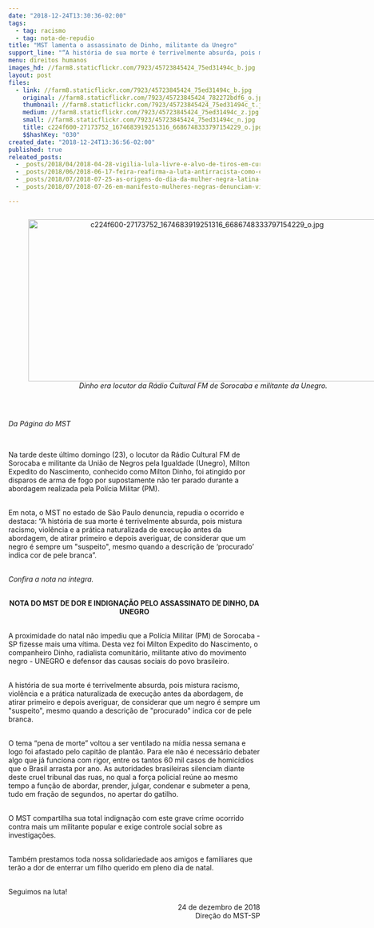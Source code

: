 ```yaml
---
date: "2018-12-24T13:30:36-02:00"
tags:
  - tag: racismo
  - tag: nota-de-repudio
title: "MST lamenta o assassinato de Dinho, militante da Unegro"
support_line: "“A história de sua morte é terrivelmente absurda, pois mistura racismo, violência e a prática naturalizada de execução antes da abordagem”"
menu: direitos humanos
images_hd: //farm8.staticflickr.com/7923/45723845424_75ed31494c_b.jpg
layout: post
files:
  - link: //farm8.staticflickr.com/7923/45723845424_75ed31494c_b.jpg
    original: //farm8.staticflickr.com/7923/45723845424_782272bdf6_o.jpg
    thumbnail: //farm8.staticflickr.com/7923/45723845424_75ed31494c_t.jpg
    medium: //farm8.staticflickr.com/7923/45723845424_75ed31494c_z.jpg
    small: //farm8.staticflickr.com/7923/45723845424_75ed31494c_n.jpg
    title: c224f600-27173752_1674683919251316_6686748333797154229_o.jpg
    $$hashKey: "030"
created_date: "2018-12-24T13:36:56-02:00"
published: true
releated_posts:
  - _posts/2018/04/2018-04-28-vigilia-lula-livre-e-alvo-de-tiros-em-curitiba.md
  - _posts/2018/06/2018-06-17-feira-reafirma-a-luta-antirracista-como-central-na-defesa-da-alimentacao-saudavel.md
  - _posts/2018/07/2018-07-25-as-origens-do-dia-da-mulher-negra-latina-e-caribenha.md
  - _posts/2018/07/2018-07-26-em-manifesto-mulheres-negras-denunciam-violencia-do-estado.md

---
```

<div style="text-align:center">
<figure class="image" style="display:inline-block"><img alt="c224f600-27173752_1674683919251316_6686748333797154229_o.jpg" height="324" src="//farm8.staticflickr.com/7923/45723845424_75ed31494c_b.jpg" width="700" />
<figcaption><em>Dinho era&nbsp;locutor da R&aacute;dio Cultural FM de Sorocaba e militante da Unegro.</em></figcaption>
</figure>
</div>

<p>&nbsp;</p>

<p><em>Da P&aacute;gina do MST</em></p>

<p>&nbsp;</p>

<p>Na tarde deste &uacute;ltimo domingo (23), o locutor da R&aacute;dio Cultural FM de Sorocaba e militante da Uni&atilde;o de Negros pela Igualdade (Unegro), Milton Expedito do Nascimento, conhecido como Milton Dinho, foi atingido por disparos de arma de fogo por supostamente n&atilde;o ter parado durante a abordagem realizada pela Pol&iacute;cia Militar (PM).&nbsp;</p>

<p><br />
Em nota, o MST no estado de S&atilde;o Paulo denuncia, repudia o ocorrido e destaca: &ldquo;A hist&oacute;ria de sua morte &eacute; terrivelmente absurda, pois mistura racismo, viol&ecirc;ncia e a pr&aacute;tica naturalizada de execu&ccedil;&atilde;o antes da abordagem, de atirar primeiro e depois averiguar, de considerar que um negro &eacute; sempre um &quot;suspeito&quot;, mesmo quando a descri&ccedil;&atilde;o de &lsquo;procurado&rsquo; indica cor de pele branca&rdquo;.</p>

<p><br />
<em>Confira a nota na &iacute;ntegra.</em></p>

<p style="text-align: center;"><br />
<strong>NOTA DO MST DE DOR E INDIGNA&Ccedil;&Atilde;O PELO ASSASSINATO DE DINHO, DA UNEGRO</strong></p>

<p><br />
A proximidade do natal n&atilde;o impediu que a Pol&iacute;cia Militar (PM) de Sorocaba - SP fizesse mais uma v&iacute;tima. Desta vez foi Milton Expedito do Nascimento, o companheiro Dinho, radialista comunit&aacute;rio, militante ativo do movimento negro - UNEGRO e defensor das causas sociais do povo brasileiro.</p>

<p><br />
A hist&oacute;ria de sua morte &eacute; terrivelmente absurda, pois mistura racismo, viol&ecirc;ncia e a pr&aacute;tica naturalizada de execu&ccedil;&atilde;o antes da abordagem, de atirar primeiro e depois averiguar, de considerar que um negro &eacute; sempre um &quot;suspeito&quot;, mesmo quando a descri&ccedil;&atilde;o de &quot;procurado&quot; indica cor de pele branca.&nbsp;</p>

<p><br />
O tema &ldquo;pena de morte&rdquo; voltou a ser ventilado na m&iacute;dia nessa semana e logo foi afastado pelo capit&atilde;o de plant&atilde;o. Para ele n&atilde;o &eacute; necess&aacute;rio debater algo que j&aacute; funciona com rigor, entre os tantos 60 mil casos de homic&iacute;dios que o Brasil arrasta por ano. As autoridades brasileiras silenciam diante deste cruel tribunal das ruas, no qual a for&ccedil;a policial re&uacute;ne ao mesmo tempo a fun&ccedil;&atilde;o de abordar, prender, julgar, condenar e submeter a pena, tudo em fra&ccedil;&atilde;o de segundos, no apertar do gatilho.</p>

<p><br />
O MST compartilha sua total indigna&ccedil;&atilde;o com este grave crime ocorrido contra mais um militante popular e exige controle social sobre as investiga&ccedil;&otilde;es.</p>

<p><br />
Tamb&eacute;m prestamos toda nossa solidariedade aos amigos e familiares que ter&atilde;o a dor de enterrar um filho querido em pleno dia de natal.&nbsp;</p>

<p><br />
Seguimos na luta!&nbsp;</p>

<p style="text-align: right;">24 de dezembro de 2018<br />
Dire&ccedil;&atilde;o do MST-SP</p>
